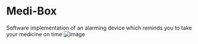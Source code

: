 # Medi-Box
Software implementation of an alarming device which reminds you to take your medicine on time
![image](https://github.com/Sithminii/Medi-Box/assets/129846300/900a46eb-9ccd-4966-8dff-457225667ddd)
